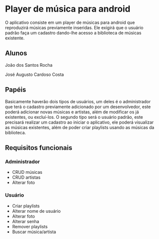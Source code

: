 # Player de música para android

<p>O aplicativo consiste em um player de músicas para android que reproduzirá músicas previamente inseridas. Ele exigirá que o usuário padrão faça um cadastro dando-lhe acesso a biblioteca de músicas existente.</p>

## Alunos
<p>João dos Santos Rocha</p>
<p>José Augusto Cardoso Costa</p>

## Papéis
<p>Basicamente haverão dois tipos de usuários, um deles é o administrador que terá o cadastro previamente adicionado por um desenvolvedor, este poderá adicionar novas músicas e artistas, além de modificar os já existentes, ou excluí-los. O segundo tipo será o usuário padrão, este precisará realizar um cadastro ao iniciar o aplicativo, ele poderá visualizar as músicas existentes, além de poder criar playlists usando as músicas da biblioteca.</p>

## Requisitos funcionais
### Administrador
<ul>
  <li>CRUD músicas</li>
  <li>CRUD artistas</li>
  <li>Alterar foto</li>
</ul>

### Usuário
<ul>
  <li>Criar playlists</li>
  <li>Alterar nome de usuário</li>
  <li>Alterar foto</li>
  <li>Alterar senha</li>
  <li>Remover playlists</li>
  <li>Buscar música/artista</li>
</ul>
